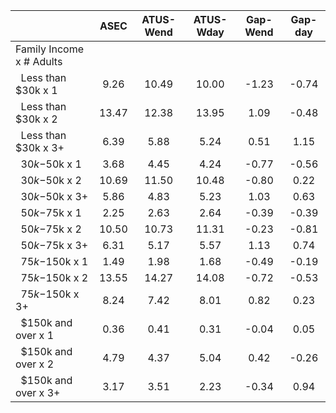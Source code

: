 
|                      |         ASEC |    ATUS-Wend |    ATUS-Wday |     Gap-Wend |      Gap-day |
| -------------------- | :----------: | :----------: | :----------: | :----------: | :----------: |
| Family Income x # Adults |              |              |              |              |              |
| &nbsp;&nbsp;Less than $30k x 1 |         9.26 |        10.49 |        10.00 |        -1.23 |        -0.74 |
| &nbsp;&nbsp;Less than $30k x 2 |        13.47 |        12.38 |        13.95 |         1.09 |        -0.48 |
| &nbsp;&nbsp;Less than $30k x 3+ |         6.39 |         5.88 |         5.24 |         0.51 |         1.15 |
| &nbsp;&nbsp;$30k-$50k x 1 |         3.68 |         4.45 |         4.24 |        -0.77 |        -0.56 |
| &nbsp;&nbsp;$30k-$50k x 2 |        10.69 |        11.50 |        10.48 |        -0.80 |         0.22 |
| &nbsp;&nbsp;$30k-$50k x 3+ |         5.86 |         4.83 |         5.23 |         1.03 |         0.63 |
| &nbsp;&nbsp;$50k-$75k x 1 |         2.25 |         2.63 |         2.64 |        -0.39 |        -0.39 |
| &nbsp;&nbsp;$50k-$75k x 2 |        10.50 |        10.73 |        11.31 |        -0.23 |        -0.81 |
| &nbsp;&nbsp;$50k-$75k x 3+ |         6.31 |         5.17 |         5.57 |         1.13 |         0.74 |
| &nbsp;&nbsp;$75k-$150k x 1 |         1.49 |         1.98 |         1.68 |        -0.49 |        -0.19 |
| &nbsp;&nbsp;$75k-$150k x 2 |        13.55 |        14.27 |        14.08 |        -0.72 |        -0.53 |
| &nbsp;&nbsp;$75k-$150k x 3+ |         8.24 |         7.42 |         8.01 |         0.82 |         0.23 |
| &nbsp;&nbsp;$150k and over x 1 |         0.36 |         0.41 |         0.31 |        -0.04 |         0.05 |
| &nbsp;&nbsp;$150k and over x 2 |         4.79 |         4.37 |         5.04 |         0.42 |        -0.26 |
| &nbsp;&nbsp;$150k and over x 3+ |         3.17 |         3.51 |         2.23 |        -0.34 |         0.94 |


